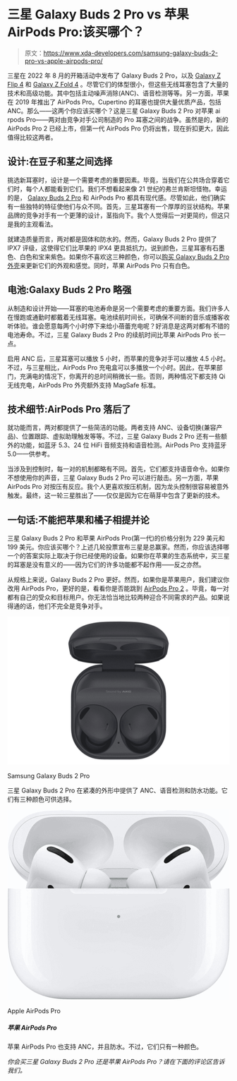 # 三星 Galaxy Buds 2 Pro vs 苹果 AirPods Pro:该买哪个？

> 原文：<https://www.xda-developers.com/samsung-galaxy-buds-2-pro-vs-apple-airpods-pro/>

三星在 2022 年 8 月的开箱活动中发布了 Galaxy Buds 2 Pro，以及 [Galaxy Z Flip 4](https://www.xda-developers.com/samsung-galaxy-z-flip-4-review/) 和 [Galaxy Z Fold 4](https://www.xda-developers.com/samsung-galaxy-z-fold-4-review/) 。尽管它们的体型很小，但这些无线耳塞包含了大量的技术和高级功能。其中包括主动噪声消除(ANC)、语音检测等等。另一方面，苹果在 2019 年推出了 AirPods Pro。Cupertino 的耳塞也提供大量优质产品，包括 ANC。那么——这两个你应该买哪个？这是三星 Galaxy Buds 2 Pro 对苹果 ai rpods Pro——两对由竞争对手公司制造的 Pro 耳塞之间的战争。虽然是的，新的 AirPods Pro 2 已经上市，但第一代 AirPods Pro 仍将出售，现在折扣更大，因此值得比较这两者。

## 设计:在豆子和茎之间选择

挑选新耳塞时，设计是一个需要考虑的重要因素。毕竟，当我们在公共场合穿着它们时，每个人都能看到它们。我们不想看起来像 21 世纪的弗兰肯斯坦怪物。幸运的是， [Galaxy Buds 2 Pro](https://www.xda-developers.com/samsung-galaxy-buds-2-pro-review/) 和 AirPods Pro 都具有现代感。尽管如此，他们确实有一些独特的特征使他们与众不同。首先，三星耳塞有一个厚厚的豆状结构。苹果品牌的竞争对手有一个更薄的设计，茎指向下。我个人觉得后一对更简约，但这只是我的主观看法。

就建造质量而言，两对都是固体和防水的。然而，Galaxy Buds 2 Pro 提供了 IPX7 评级，这使得它们比苹果的 IPX4 更具抵抗力。说到颜色，三星耳塞有石墨色、白色和宝来紫色。如果你不喜欢这三种颜色，你可以[购买 Galaxy Buds 2 Pro 外壳](https://www.xda-developers.com/best-samsung-galaxy-buds-2-pro-cases/)来更新它们的外观和感觉。同时，苹果 AirPods Pro 只有白色。

## 电池:Galaxy Buds 2 Pro 略强

从制造和设计开始——耳塞的电池寿命是另一个需要考虑的重要方面。我们许多人在慢跑或通勤时都戴着无线耳塞。电池续航时间长，可确保不间断的音乐或播客收听体验。谁会愿意每两个小时停下来给小蓓蕾充电呢？好消息是这两对都有不错的电池寿命。不过，三星 Galaxy Buds 2 Pro 的续航时间比苹果 AirPods Pro 长一点。

启用 ANC 后，三星耳塞可以播放 5 小时，而苹果的竞争对手可以播放 4.5 小时。不过，与三星相比，AirPods Pro 充电盒可以多播放一个小时。因此，在苹果部门，充满电的情况下，你离开的总时间稍微长一些。否则，两种情况下都支持 Qi 无线充电，AirPods Pro 外壳额外支持 MagSafe 标准。

## 技术细节:AirPods Pro 落后了

就功能而言，两对都提供了一些简洁的功能。两者支持 ANC、设备切换(兼容产品)、位置跟踪、虚拟助理触发等等。不过，三星 Galaxy Buds 2 Pro 还有一些额外的功能，如蓝牙 5.3、24 位 HiFi 音频支持和语音检测。AirPods Pro 支持蓝牙 5.0——供参考。

当涉及到控制时，每一对的机制都略有不同。首先，它们都支持语音命令。如果你不想使用你的声音，三星 Galaxy Buds 2 Pro 可以进行敲击。另一方面，苹果 AirPods Pro 对按压有反应。我个人更喜欢按压机制，因为龙头控制很容易被意外触发。最终，这一轮三星胜出了——仅仅是因为它在萌芽中包含了更新的技术。

## 一句话:不能把苹果和橘子相提并论

三星 Galaxy Buds 2 Pro 和苹果 AirPods Pro(第一代)的价格分别为 229 美元和 199 美元。你应该买哪个？上述几轮投票宣布三星是总赢家。然而，你应该选择哪一个的答案实际上取决于你已经使用的设备。如果你在苹果的生态系统中，买三星的耳塞是没有意义的——因为它们的许多功能都不起作用——反之亦然。

从规格上来说，Galaxy Buds 2 Pro 更好。然而，如果你是苹果用户，我们建议你改用 AirPods Pro，更好的是，看看你是否能跳到 [AirPods Pro 2](https://www.xda-developers.com/apple-airpods-pro-2/) 。毕竟，每一对都有自己的受众和目标用户。你无法恰当地比较两种迎合不同需求的产品。如果说得通的话，他们不完全是竞争对手。

 <picture>![The Galaxy Buds 2 Pro is one of the latest pairs of TWS to hit the shelves. Compared to the older Buds Pro TWS, these high-end earbuds come with a slightly different design and they're up to 15-percent smaller in size. The Galaxy Buds 2 Pro earbuds also support noise-canceling, 3D audio, and more.](img/57bdf2634323b8d4d36af2b6d02dcf3b.png)</picture> 

Samsung Galaxy Buds 2 Pro

三星 Galaxy Buds 2 Pro 在紧凑的外形中提供了 ANC、语音检测和防水功能。它们有三种颜色可供选择。

 <picture>![The Apple AirPods Pro also support ANC and are water-resistant. They're available in only one color, though.](img/53e69157e96316bbef1298e5037d6014.png)</picture> 

Apple AirPods Pro

##### 苹果 AirPods Pro

苹果 AirPods Pro 也支持 ANC，并且防水。不过，它们只有一种颜色。

*你会买三星 Galaxy Buds 2 Pro 还是苹果 AirPods Pro？请在下面的评论区告诉我们。*